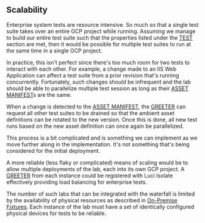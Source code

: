 ## Scalability

Enterprise system tests are resource intensive. So much so that a single test
suite takes over an entire GCP project while running. Assuming we manage to
build our entire test suite such that the properties listed under the [TEST]
section are met, then it would be possible for multiple test suites to run at
the same time in a single GCP project.

In practice, this isn't perfect since there's too much room for two tests to
interact with each other. For example, a change made to an IIS Web Application
can affect a test suite from a prior revision that's running concurrently.
Fortunately, such changes should be infrequent and the lab should be able to
parallelize multiple test session as long as their [ASSET MANIFEST]s are the same.

When a change is detected to the [ASSET MANIFEST], the [GREETER] can request all
other test suites to be drained so that the ambient asset definitions can be
rotated to the new version. Once this is done, all new test runs based on the
new asset definition can once again be parallelized.

This process is a bit complicated and is something we can implement as we move
further along in the implementation. It's not something that's being considered
for the initial deployment.

A more reliable (less flaky or complicated) means of scaling would be to allow
multiple deployments of the lab, each into its own GCP project. A [GREETER] from
each instance could be registered with Luci Isolate effectively providing load
balancing for enterprise tests.

The number of such labs that can be integrated with the waterfall is limited by
the availability of physical resources as described in [On-Premise Fixtures].
Each instance of the lab must have a set of identically configured physical
devices for tests to be reliable.

<!-- BEGIN-INDEX -->
<!--
Index of tags used throughout the documentation. This list lives in
/docs/index.md and is included in all documents that depend on these tags.

In order to update the tags:

   1. Update `/docs/index.md`
   2. Run the following command from the root of the source tree:

         ./build.py format

Keep the tags below sorted.
-->

[ASSET MANIFEST]: design-summary.md#asset-manifest
[Additional Considerations]: background.md#additional-considerations
[Asset Description Schema]: schema-guidelines.md
[Background]: background.md
[Bootstrapping]: bootstrapping.md
[Concepts]: design-summary.md#concepts
[DEPLOYER]: design-summary.md#deployer
[Deployment Details]: deployment.md
[Deploying Scripted Assets]: deployment.md#deploying-scripted-assets
[Design]: design-summary.md
[Frameworks/Tools Used]: background.md#tools-used
[GREETER]: design-summary.md#greeter
[Google Services]: google-services.md
[HOST ENVIRONMENT]: design-summary.md#host-environment
[HOST TEST RUNNER]: design-summary.md#host-test-runner
[ISOLATE]: design-summary.md#isolate
[Integration With Chromium Waterfall]: chrome-ci-integration.md
[Objective]: design-summary.md#objective
[On-Premise Fixtures]: on-premise-fixtures.md
[Private Google Compute Images]: private-images.md
[SYSTEM TEST RUNNER]: design-summary.md#system-test-runner
[Scalability]: scalability.md
[Source Locations]: source-locations.md
[TEST HOST]: design-summary.md#test-host
[TEST]: design-summary.md#test
[The Product]: design-summary.md#the-product
[Use Cases]: background.md#use-cases
[Workflows]: workflows.md
[cel_bot]: design-summary.md#cel_bot
[cel_py]: design-summary.md#cel_py

<!-- END-INDEX -->
